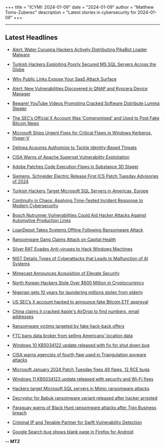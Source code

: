 +++
title = "ICYMI: 2024-01-09"
date = "2024-01-09"
author = "Matthew Toms-Zuberec"
description = "Latest stories in cybersecurity for 2024-01-09"
+++

---------------------------------------------------------------------------
## Latest Headlines
- [Alert: Water Curupira Hackers Actively Distributing PikaBot Loader Malware](https://thehackernews.com/2024/01/alert-water-curupira-hackers-actively.html)

- [Turkish Hackers Exploiting Poorly Secured MS SQL Servers Across the Globe](https://thehackernews.com/2024/01/turkish-hackers-exploiting-poorly.html)

- [Why Public Links Expose Your SaaS Attack Surface](https://thehackernews.com/2024/01/why-public-links-expose-your-saas.html)

- [Alert: New Vulnerabilities Discovered in QNAP and Kyocera Device Manager](https://thehackernews.com/2024/01/alert-new-vulnerabilities-discovered-in.html)

- [Beware! YouTube Videos Promoting Cracked Software Distribute Lumma Stealer](https://thehackernews.com/2024/01/beware-youtube-videos-promoting-cracked.html)

- [The SEC’s Official X Account Was ‘Compromised’ and Used to Post Fake Bitcoin News](https://www.wired.com/story/sec-x-account-compromise/)

- [Microsoft Ships Urgent Fixes for Critical Flaws in Windows Kerberos, Hyper-V](https://www.securityweek.com/microsoft-ships-urgent-fixes-for-critical-flaws-in-windows-kerberos-hyper-v/)

- [Delinea Acquires Authomize to Tackle Identity-Based Threats](https://www.securityweek.com/delinea-acquires-authomize-to-tackle-identity-based-threats/)

- [CISA Warns of Apache Superset Vulnerability Exploitation](https://www.securityweek.com/cisa-warns-of-apache-superset-vulnerability-exploitation/)

- [Adobe Patches Code Execution Flaws in Substance 3D Stager](https://www.securityweek.com/adobe-patches-code-execution-flaws-in-substance-3d-stager/)

- [Siemens, Schneider Electric Release First ICS Patch Tuesday Advisories of 2024](https://www.securityweek.com/siemens-schneider-electric-release-first-ics-patch-tuesday-advisories-of-2024/)

- [Turkish Hackers Target Microsoft SQL Servers in Americas, Europe](https://www.securityweek.com/turkish-hackers-target-microsoft-sql-servers-in-americas-europe/)

- [Continuity in Chaos: Applying Time-Tested Incident Response to Modern Cybersecurity](https://www.securityweek.com/continuity-in-chaos-applying-time-tested-incident-response-to-modern-cybersecurity/)

- [Bosch Nutrunner Vulnerabilities Could Aid Hacker Attacks Against Automotive Production Lines](https://www.securityweek.com/bosch-nutrunner-vulnerabilities-could-aid-hacker-attacks-against-automotive-production-lines/)

- [LoanDepot Takes Systems Offline Following Ransomware Attack](https://www.securityweek.com/loandepot-takes-systems-offline-following-ransomware-attack/)

- [Ransomware Gang Claims Attack on Capital Health](https://www.securityweek.com/ransomware-gang-claims-attack-on-capital-health/)

- [Silver RAT Evades Anti-viruses to Hack Windows Machines](https://cybersecuritynews.com/silver-rat-evades-anti-viruses/)

- [NIST Details Types of Cyberattacks that Leads to Malfunction of AI Systems](https://cybersecuritynews.com/nist-details-cyberattacks/)

- [Mimecast Announces Acquisition of Elevate Security](https://cybersecuritynews.com/mimecast-acquisition-elevate-security/)

- [North Korean Hackers Stole Over $600 Million in Cryptocurrency](https://cybersecuritynews.com/north-korean-hackers-stole-600-million/)

- [Nigerian gets 10 years for laundering millions stolen from elderly](https://www.bleepingcomputer.com/news/security/nigerian-gets-10-years-for-laundering-millions-stolen-from-elderly/)

- [US SEC’s X account hacked to announce fake Bitcoin ETF approval](https://www.bleepingcomputer.com/news/security/us-secs-x-account-hacked-to-announce-fake-bitcoin-etf-approval/)

- [China claims it cracked Apple's AirDrop to find numbers, email addresses](https://www.bleepingcomputer.com/news/security/china-claims-it-cracked-apples-airdrop-to-find-numbers-email-addresses/)

- [Ransomware victims targeted by fake hack-back offers](https://www.bleepingcomputer.com/news/security/ransomware-victims-targeted-by-fake-hack-back-offers/)

- [FTC bans data broker from selling Americans’ location data](https://www.bleepingcomputer.com/news/security/ftc-bans-data-broker-from-selling-americans-location-data/)

- [Windows 10 KB5034122 update released with fix for shut down bug](https://www.bleepingcomputer.com/news/microsoft/windows-10-kb5034122-update-released-with-fix-for-shut-down-bug/)

- [CISA warns agencies of fourth flaw used in Triangulation spyware attacks](https://www.bleepingcomputer.com/news/security/cisa-warns-agencies-of-fourth-flaw-used-in-triangulation-spyware-attacks/)

- [Microsoft January 2024 Patch Tuesday fixes 49 flaws, 12 RCE bugs](https://www.bleepingcomputer.com/news/microsoft/microsoft-january-2024-patch-tuesday-fixes-49-flaws-12-rce-bugs/)

- [Windows 11 KB5034123 update released with security and Wi-Fi fixes](https://www.bleepingcomputer.com/news/microsoft/windows-11-kb5034123-update-released-with-security-and-wi-fi-fixes/)

- [Hackers target Microsoft SQL servers in Mimic ransomware attacks](https://www.bleepingcomputer.com/news/security/hackers-target-microsoft-sql-servers-in-mimic-ransomware-attacks/)

- [Decryptor for Babuk ransomware variant released after hacker arrested](https://www.bleepingcomputer.com/news/security/decryptor-for-babuk-ransomware-variant-released-after-hacker-arrested/)

- [Paraguay warns of Black Hunt ransomware attacks after Tigo Business breach](https://www.bleepingcomputer.com/news/security/paraguay-warns-of-black-hunt-ransomware-attacks-after-tigo-business-breach/)

- [Criminal IP and Tenable Partner for Swift Vulnerability Detection](https://www.bleepingcomputer.com/news/security/criminal-ip-and-tenable-partner-for-swift-vulnerability-detection/)

- [Google Search bug shows blank page in Firefox for Android](https://www.bleepingcomputer.com/news/security/google-search-bug-shows-blank-page-in-firefox-for-android/)

**-- MTZ**